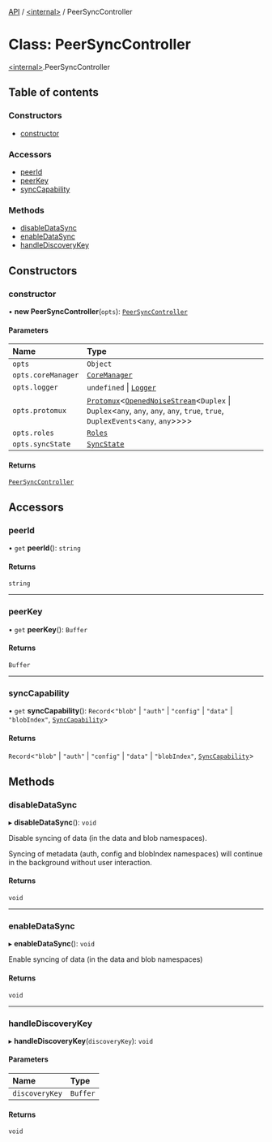 [API](../README.md) / [\<internal\>](../modules/internal_.md) / PeerSyncController

# Class: PeerSyncController

[\<internal\>](../modules/internal_.md).PeerSyncController

## Table of contents

### Constructors

- [constructor](internal_.PeerSyncController.md#constructor)

### Accessors

- [peerId](internal_.PeerSyncController.md#peerid)
- [peerKey](internal_.PeerSyncController.md#peerkey)
- [syncCapability](internal_.PeerSyncController.md#synccapability)

### Methods

- [disableDataSync](internal_.PeerSyncController.md#disabledatasync)
- [enableDataSync](internal_.PeerSyncController.md#enabledatasync)
- [handleDiscoveryKey](internal_.PeerSyncController.md#handlediscoverykey)

## Constructors

### constructor

• **new PeerSyncController**(`opts`): [`PeerSyncController`](internal_.PeerSyncController.md)

#### Parameters

| Name | Type |
| :------ | :------ |
| `opts` | `Object` |
| `opts.coreManager` | [`CoreManager`](internal_.CoreManager.md) |
| `opts.logger` | `undefined` \| [`Logger`](internal_.Logger.md) |
| `opts.protomux` | [`Protomux`](internal_.Protomux.md)\<[`OpenedNoiseStream`](../modules/internal_.md#openednoisestream)\<`Duplex` \| `Duplex`\<`any`, `any`, `any`, `any`, ``true``, ``true``, `DuplexEvents`\<`any`, `any`\>\>\>\> |
| `opts.roles` | [`Roles`](internal_.Roles.md) |
| `opts.syncState` | [`SyncState`](internal_.SyncState.md) |

#### Returns

[`PeerSyncController`](internal_.PeerSyncController.md)

## Accessors

### peerId

• `get` **peerId**(): `string`

#### Returns

`string`

___

### peerKey

• `get` **peerKey**(): `Buffer`

#### Returns

`Buffer`

___

### syncCapability

• `get` **syncCapability**(): `Record`\<``"blob"`` \| ``"auth"`` \| ``"config"`` \| ``"data"`` \| ``"blobIndex"``, [`SyncCapability`](../modules/internal_.md#synccapability)\>

#### Returns

`Record`\<``"blob"`` \| ``"auth"`` \| ``"config"`` \| ``"data"`` \| ``"blobIndex"``, [`SyncCapability`](../modules/internal_.md#synccapability)\>

## Methods

### disableDataSync

▸ **disableDataSync**(): `void`

Disable syncing of data (in the data and blob namespaces).

Syncing of metadata (auth, config and blobIndex namespaces) will continue
in the background without user interaction.

#### Returns

`void`

___

### enableDataSync

▸ **enableDataSync**(): `void`

Enable syncing of data (in the data and blob namespaces)

#### Returns

`void`

___

### handleDiscoveryKey

▸ **handleDiscoveryKey**(`discoveryKey`): `void`

#### Parameters

| Name | Type |
| :------ | :------ |
| `discoveryKey` | `Buffer` |

#### Returns

`void`
